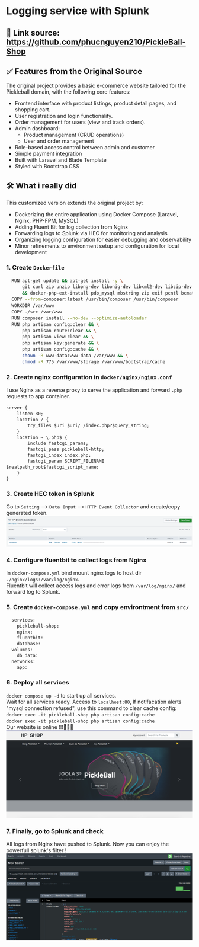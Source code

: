 
# Logging service with Splunk

## 🔗 Link source: https://github.com/phucnguyen210/PickleBall-Shop

## ✅ Features from the Original Source
The original project provides a basic e-commerce website tailored for the Pickleball domain, with the following core features:
- Frontend interface with product listings, product detail pages, and shopping cart.
- User registration and login functionality.
- Order management for users (view and track orders).
- Admin dashboard:
  - Product management (CRUD operations)
  - User and order management
- Role-based access control between admin and customer
- Simple payment integration
- Built with Laravel and Blade Template
- Styled with Bootstrap CSS
## 🛠 What i really did
This customized version extends the original project by:
- Dockerizing the entire application using Docker Compose (Laravel, Nginx, PHP-FPM, MySQL)
- Adding Fluent Bit for log collection from Nginx
- Forwarding logs to Splunk via HEC for monitoring and analysis
- Organizing logging configuration for easier debugging and observability
- Minor refinements to environment setup and configuration for local development


### 1. Create `Dockerfile`

```bash
  RUN apt-get update && apt-get install -y \
      git curl zip unzip libpng-dev libonig-dev libxml2-dev libzip-dev \
      && docker-php-ext-install pdo_mysql mbstring zip exif pcntl bcmath gd
  COPY --from=composer:latest /usr/bin/composer /usr/bin/composer
  WORKDIR /var/www
  COPY ./src /var/www
  RUN composer install --no-dev --optimize-autoloader
  RUN php artisan config:clear && \
      php artisan route:clear && \
      php artisan view:clear && \
      php artisan key:generate && \
      php artisan config:cache && \
      chown -R www-data:www-data /var/www && \
      chmod -R 775 /var/www/storage /var/www/bootstrap/cache
```
### 2. Create nginx configuration in `docker/nginx/nginx.conf`
I use Nginx as a reverse proxy to serve the application and forward `.php` requests to app container.
```
server {
    listen 80;
    location / {
        try_files $uri $uri/ /index.php?$query_string;
    }
    location ~ \.php$ {
        include fastcgi_params;
        fastcgi_pass pickleball-http;
        fastcgi_index index.php;
        fastcgi_param SCRIPT_FILENAME $realpath_root$fastcgi_script_name;
    }
}
```
### 3. Create HEC token in Splunk
Go to `Setting` --> `Data Input` --> `HTTP Event Collector` and create/copy generated token.
![HEC token](img/HEC_token.png)
### 4. Configure fluentbit to collect logs from Nginx
In `docker-compose.yml` bind mount nginx logs to host dir `./nginx/logs:/var/log/nginx`. \
Fluentbit will collect access logs and error logs from `/var/log/nginx/` and forward log to Splunk.
### 5. Create `docker-compose.yml` and copy environtment from `src/`
```
  services:
    pickleball-shop:
    nginx:
    fluentbit:
    database:
  volumes:
    db_data:
  networks:
    app:
```
### 6. Deploy all services
`docker compose up -d` to start up all services. \
Wait for all services ready. Access to `localhost:80`, If notifacation alerts "mysql connection refused", use this command to clear cache config: \
`docker exec -it pickleball-shop php artisan config:cache` \
`docker exec -it pickleball-shop php artisan config:cache` \
Our website is online !!!🎉🎉🎉
![Pickleball Website](img/web.png)
### 7. Finally, go to Splunk and  check
All logs from Nginx have pushed to Splunk. Now you can enjoy the powerfull splunk's filter !
![Splunk search](img/splunk_logs.png)
